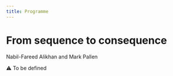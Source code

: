 ```yaml
---
title: Programme
---
```


# From sequence to consequence 

Nabil-Fareed Alikhan and Mark Pallen

:warning: To be defined
